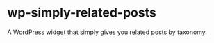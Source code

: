 wp-simply-related-posts
=======================

A WordPress widget that simply gives you related posts by taxonomy.